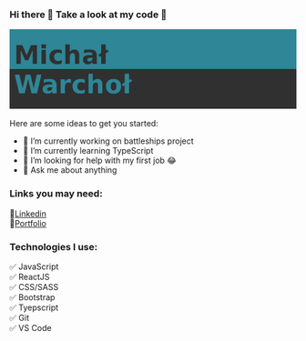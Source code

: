 ### Hi there 👋 Take a look at my code :mag_right:

<img src="banner.png" alt="notfound" />

Here are some ideas to get you started:

- 🔭 I’m currently working on battleships project
- 🌱 I’m currently learning TypeScript
- 🤔 I’m looking for help with my first job :joy:
- 💬 Ask me about anything

### Links you may need:
:link:<a href="https://www.linkedin.com/in/michal-warchol/">Linkedin</a></br>
:muscle:<a href="https://github.com/michalwarchol">Portfolio</a>

### Technologies I use:

:white_check_mark: JavaScript</br>
:white_check_mark: ReactJS</br>
:white_check_mark: CSS/SASS</br>
:white_check_mark: Bootstrap</br>
:white_check_mark: Tyepscript</br>
:white_check_mark: Git</br>
:white_check_mark: VS Code
